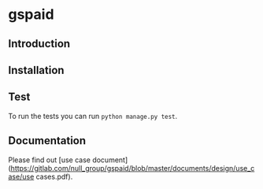 # gspaid

## Introduction

## Installation

## Test

To run the tests you can run `python manage.py test`.

## Documentation

Please find out [use case document](https://gitlab.com/null_group/gspaid/blob/master/documents/design/use_case/use cases.pdf).